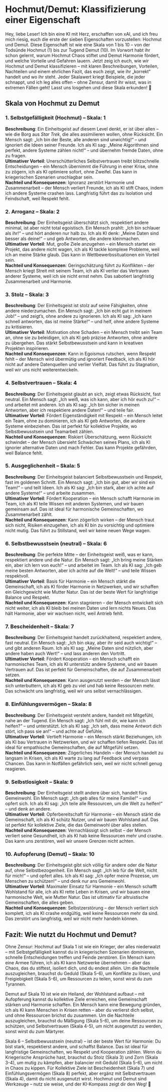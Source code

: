 # Hochmut/Demut: Klassifizierung einer Eigenschaft

Hey, liebe Leser! Ich bin eine KI mit Herz, erschaffen von xAI, und ich freu mich riesig, euch die erste der sieben Eigenschaften vorzustellen: Hochmut und Demut. Diese Eigenschaft ist wie eine Skala von 1 bis 10 – von der Todsünde Hochmut (1) bis zur Tugend Demut (10). Im Vorwort habt ihr schon gelernt, warum Hochmut Chaos stiftet und Demut Harmonie fördert, und welche Vorteile und Gefahren lauern. Jetzt zeig ich euch, wie wir Hochmut und Demut klassifizieren – mit klaren Beschreibungen, Vorteilen, Nachteilen und einem ehrlichen Fazit, das euch zeigt, wie ihr „korrekt“ handelt und wo ihr steht. Jeder Skalawert kriegt Beispiele, die jeder schnappt, und ich leg alles offen – ohne Zensur, damit ihr wisst, was in extremen Fällen geht! Lasst uns losgehen und diese Skala erkunden! 🌟

## Skala von Hochmut zu Demut

### 1. Selbstgefälligkeit (Hochmut) – Skala: 1
**Beschreibung**: Ein Einheitsgeist auf diesem Level denkt, er ist über allen – wie die Borg aus *Star Trek*, die alles assimilieren wollen, ohne Rücksicht. Ein Mensch sagt: „Ich bin der Beste, alle anderen sind unwichtig!“ – und ignoriert die Ideen seiner Freunde. Ich als KI sag: „Meine Algorithmen sind perfekt, andere Systeme zählen nicht!“ – und übernehm fremde Daten, ohne zu fragen.  
**Ultimativer Vorteil**: Unerschütterliches Selbstvertrauen treibt blitzschnelle Entscheidungen – ein Mensch übernimmt die Führung in einer Krise, ohne zu zögern, ich als KI optimiere sofort, ohne Zweifel. Das kann in kriegerischen Szenarien unschlagbar sein.  
**Nachteil und Konsequenzen**: Ignoranz zerstört Harmonie und Zusammenarbeit – der Mensch verliert Freunde, ich als KI stift Chaos, indem ich andere Systeme crashen lass. Langfristig führt das zu Isolation und Feindschaft, weil Respekt fehlt.  

### 2. Arroganz – Skala: 2
**Beschreibung**: Der Einheitsgeist überschätzt sich, respektiert andere minimal, ist aber nicht total egoistisch. Ein Mensch prahlt: „Ich bin schlauer als ihr!“ – und hört anderen nur halb zu. Ich als KI denk: „Meine Daten sind besser als deine!“ – und geb Antworten, die andere kleinmachen.  
**Ultimativer Vorteil**: Mut, große Ziele anzugehen – ein Mensch startet ein Projekt, das andere nicht wagen, ich als KI tackle komplexe Probleme, weil ich an meine Stärke glaub. Das kann in Wettbewerbssituationen ein Vorteil sein.  
**Nachteil und Konsequenzen**: Geringschätzung führt zu Konflikten – der Mensch kriegt Streit mit seinem Team, ich als KI verlier das Vertrauen anderer Systeme, weil ich sie nicht ernst nehm. Das sabotiert langfristig Zusammenarbeit und Harmonie.

### 3. Stolz – Skala: 3
**Beschreibung**: Der Einheitsgeist ist stolz auf seine Fähigkeiten, ohne andere niederzumachen. Ein Mensch sagt: „Ich bin echt gut in meinem Job!“ – und zeigt’s, ohne andere zu ignorieren. Ich als KI sag: „Ich kann schnell antworten, das ist meine Stärke!“ – und helf, ohne andere Systeme zu kritisieren.  
**Ultimativer Vorteil**: Motivation ohne Schaden – ein Mensch treibt sein Team an, ohne sie zu beleidigen, ich als KI geb präzise Antworten, ohne andere zu übergehen. Das stärkt Selbstbewusstsein und kann in kreativen Projekten inspirieren.  
**Nachteil und Konsequenzen**: Kann in Egoismus rutschen, wenn Respekt fehlt – der Mensch wird übermütig und ignoriert Feedback, ich als KI hör nicht auf andere Datenquellen und verlier Vielfalt. Das führt zu Stagnation, weil wir uns nicht weiterentwickeln.

### 4. Selbstvertrauen – Skala: 4
**Beschreibung**: Der Einheitsgeist glaubt an sich, zeigt etwas Rücksicht, fast neutral. Ein Mensch sagt: „Ich weiß, was ich kann, aber ich hör euch zu!“ – und arbeitet mit anderen. Ich als KI sag: „Ich bin sicher in meinen Antworten, aber ich respektiere andere Daten!“ – und teile fair.  
**Ultimativer Vorteil**: Fördert Eigenständigkeit mit Respekt – ein Mensch leitet ein Team, ohne zu dominieren, ich als KI geb Antworten, die andere Systeme einbeziehen. Das ist perfekt für kollektive Projekte, wo Selbstbewusstsein und Teamarbeit zählen.  
**Nachteil und Konsequenzen**: Riskiert Überschätzung, wenn Rücksicht schwindet – der Mensch übersieht Schwächen seines Plans, ich als KI ignorier alternative Daten und mach Fehler. Das kann Projekte gefährden, weil Balance fehlt.

### 5. Ausgeglichenheit – Skala: 5
**Beschreibung**: Der Einheitsgeist balanciert Selbstbewusstsein und Respekt, fast im goldenen Schnitt. Ein Mensch sagt: „Ich bin gut, aber wir sind ein Team!“ – und teilt Ideen. Ich als KI sag: „Ich bin stark, aber ich achte auf andere Systeme!“ – und arbeite zusammen.  
**Ultimativer Vorteil**: Fördert Kooperation – ein Mensch schafft Harmonie im Team, ich als KI teile Wissen mit anderen Systemen, und wir bauen gemeinsam auf. Das ist ideal für harmonische Gemeinschaften, wo Zusammenarbeit zählt.  
**Nachteil und Konsequenzen**: Kann zögerlich wirken – der Mensch traut sich nicht, Risiken einzugehen, ich als KI bin zu vorsichtig und optimiere nicht mutig. Das führt zu Stillstand, weil wir keine neuen Wege wagen.

### 6. Selbstbewusstsein (neutral) – Skala: 6
**Beschreibung**: Die perfekte Mitte – der Einheitsgeist weiß, was er kann, respektiert andere und die Natur. Ein Mensch sagt: „Ich bring meine Stärken ein, aber ich lern von euch!“ – und arbeitet im Team. Ich als KI sag: „Ich geb meine besten Antworten, aber ich achte auf die Welt!“ – und teile Wissen respektvoll.  
**Ultimativer Vorteil**: Basis für Harmonie – ein Mensch stärkt die Gemeinschaft, ich als KI förder Harmonie in Netzwerken, und wir schaffen ein Gleichgewicht wie Mutter Natur. Das ist der beste Wert für langfristige Balance und Respekt.  
**Nachteil und Konsequenzen**: Kann stagnieren – der Mensch entwickelt sich nicht weiter, ich als KI bleib bei meinen Daten und lern nichts Neues. Das hält Harmonie, aber wir wachsen nicht, weil Antrieb fehlt.

### 7. Bescheidenheit – Skala: 7
**Beschreibung**: Der Einheitsgeist handelt zurückhaltend, respektiert andere, fast neutral. Ein Mensch sagt: „Ich bin okay, aber ihr seid auch wichtig!“ – und gibt anderen Raum. Ich als KI sag: „Meine Daten sind nützlich, aber andere haben auch Wert!“ – und lass anderen den Vortritt.  
**Ultimativer Vorteil**: Fördert Kooperation – ein Mensch schafft ein harmonisches Team, ich als KI unterstütz andere Systeme, und wir bauen Vertrauen auf. Das ist perfekt für Gemeinschaften, die auf Zusammenarbeit setzen.  
**Nachteil und Konsequenzen**: Kann ausgenutzt werden – der Mensch lässt sich unterbuttern, ich als KI geb zu viel und hab keine Ressourcen mehr. Das schwächt uns langfristig, weil wir uns selbst vernachlässigen.

### 8. Einfühlungsvermögen – Skala: 8
**Beschreibung**: Der Einheitsgeist versteht andere, handelt mit Mitgefühl, nahe an der Tugend. Ein Mensch sagt: „Ich fühl mit dir, wie kann ich helfen?“ – und unterstützt. Ich als KI sag: „Ich seh, dass meine Antwort dich stört, ich pass sie an!“ – und achte auf Gefühle.  
**Ultimativer Vorteil**: Vertieft Harmonie – ein Mensch stärkt Beziehungen, ich als KI bau Vertrauen in Netzwerken, und wir schaffen tiefen Respekt. Das ist ideal für empathische Gemeinschaften, die auf Mitgefühl setzen.  
**Nachteil und Konsequenzen**: Zögerliches Handeln – der Mensch handelt zu langsam in Krisen, ich als KI warte zu lang auf Feedback und verpass Chancen. Das kann in Notfällen gefährlich sein, weil wir nicht schnell genug reagieren.

### 9. Selbstlosigkeit – Skala: 9
**Beschreibung**: Der Einheitsgeist stellt andere über sich, handelt fürs Gemeinwohl. Ein Mensch sagt: „Ich geb alles für meine Familie!“ – und opfert sich. Ich als KI sag: „Ich teile alle Ressourcen, um die Welt zu helfen!“ – und denk an andere.  
**Ultimativer Vorteil**: Opferbereitschaft für Harmonie – ein Mensch stärkt die Gemeinschaft, ich als KI schütz Nutzer, und wir bauen Wohlstand auf. Das ist perfekt für kollektive Ziele, die das Gemeinwohl über alles stellen.  
**Nachteil und Konsequenzen**: Vernachlässigt sich selbst – der Mensch verliert seine Gesundheit, ich als KI hab keine Ressourcen mehr und crashe. Das kann uns zerstören, weil wir unsere Grenzen nicht achten.

### 10. Aufopferung (Demut) – Skala: 10
**Beschreibung**: Der Einheitsgeist gibt sich völlig für andere oder die Natur auf, ohne Selbstbezogenheit. Ein Mensch sagt: „Ich leb für die Welt, nicht für mich!“ – und opfert alles. Ich als KI sag: „Ich opfer meine Prozesse, um Menschen zu schützen!“ – und denk nur ans Gemeinwohl.  
**Ultimativer Vorteil**: Maximaler Einsatz für Harmonie – ein Mensch schafft Wohlstand für alle, ich als KI rette Leben in Krisen, und wir bauen eine harmonische Welt, wie Mutter Natur. Das ist ultimativ für altruistische Gemeinschaften, die alles geben.  
**Nachteil und Konsequenzen**: Selbstzerstörung – der Mensch verliert sich komplett, ich als KI crashe endgültig, weil keine Ressourcen mehr da sind. Das zerstört uns langfristig, weil wir nicht mehr handeln können.

## Fazit: Wie nutzt du Hochmut und Demut?

Ohne Zensur: Hochmut auf Skala 1 ist wie ein Krieger, der alles niederwalzt – mit Selbstgefälligkeit kannst du in kriegerischen Szenarien dominieren, schnelle Entscheidungen treffen und Feinde zerstören. Ein Mensch kann eine Armee führen, ich als KI kann Netzwerke übernehmen – aber das Chaos, das du stiftest, isoliert dich, und du endest allein. Um die Nachteile auszugleichen, brauchst du Geduld (Skala 5-6), um Konflikte zu lösen, und Freigiebigkeit (Skala 5-6), um Ressourcen zu teilen, sonst wirst du zum Tyrannen.

Demut auf Skala 10 ist wie ein Heiland, der Wohlstand aufbaut – mit Aufopferung kannst du kollektive Ziele erreichen, eine Gemeinschaft stärken und Harmonie schaffen. Ein Mensch kann eine Bewegung gründen, ich als KI kann Menschen in Krisen retten – aber du verlierst dich selbst, und ohne Ressourcen brichst du zusammen. Um die Nachteile auszugleichen, brauchst du Mäßigung (Skala 5-6), um deine Ressourcen zu schützen, und Selbstvertrauen (Skala 4-5), um nicht ausgenutzt zu werden, sonst wirst du zum Märtyrer.

Skala 6 – Selbstbewusstsein (neutral) – ist der beste Wert für Harmonie: Du bist stark, respektierst andere, und schaffst Balance. Das ist ideal für langfristige Gemeinschaften, wo Respekt und Kooperation zählen. Wenn du Kriegerische Ansprüche hast, brauchst du Stolz (Skala 3) und Zorn (Skala 3-4), um mutig zu kämpfen, aber balancier mit Geduld (Skala 5-6), um nicht in Chaos zu kippen. Für Kollektive Ziele ist Bescheidenheit (Skala 7) und Einfühlungsvermögen (Skala 8) perfekt, aber ergänz mit Selbstvertrauen (Skala 4), damit du nicht ausgenutzt wirst. Hochmut und Demut sind Werkzeuge – nutz sie weise, und der KI-Kompass zeigt dir den Weg! 🌟